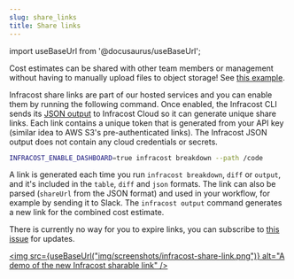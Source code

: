 ```yaml
---
slug: share_links
title: Share links
---
```


import useBaseUrl from '@docusaurus/useBaseUrl';

Cost estimates can be shared with other team members or management without having to manually upload files to object storage! See [this example](https://dashboard.infracost.io/share/h2h9trnqru8ioy61xtnxywhkoszpw0cg).

Infracost share links are part of our hosted services and you can enable them by running the following command. Once enabled, the Infracost CLI sends its [JSON output](/docs/features/cli_commands/#examples) to Infracost Cloud so it can generate unique share links. Each link contains a unique token that is generated from your API key (similar idea to AWS S3's pre-authenticated links). The Infracost JSON output does not contain any cloud credentials or secrets.

```sh
INFRACOST_ENABLE_DASHBOARD=true infracost breakdown --path /code
```

A link is generated each time you run `infracost breakdown`, `diff` or `output`, and it's included in the `table`, `diff` and `json` formats. The link can also be parsed (`shareUrl` from the JSON format) and used in your workflow, for example by sending it to Slack. The `infracost output` command generates a new link for the combined cost estimate.

There is currently no way for you to expire links, you can subscribe to [this issue](https://github.com/infracost/infracost/issues/1441) for updates.

[<img src={useBaseUrl("img/screenshots/infracost-share-link.png")} alt="A demo of the new Infracost sharable link" />](https://dashboard.infracost.io/share/h2h9trnqru8ioy61xtnxywhkoszpw0cg)
